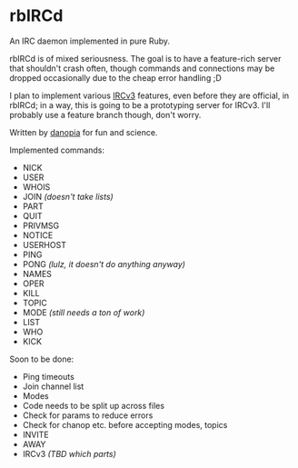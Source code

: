 rbIRCd
======

An IRC daemon implemented in pure Ruby.

rbIRCd is of mixed seriousness. The goal is to have a feature-rich server that
shouldn't crash often, though commands and connections may be dropped
occasionally due to the cheap error handling ;D

I plan to implement various [IRCv3](http://ircv3.atheme.org/) features, even
before they are official, in rbIRCd; in a way, this is going to be a prototyping
server for IRCv3. I'll probably use a feature branch though, don't worry.

Written by [danopia](http://danopia.net) for fun and science.

Implemented commands:
* NICK
* USER
* WHOIS
* JOIN *(doesn't take lists)*
* PART
* QUIT
* PRIVMSG
* NOTICE
* USERHOST
* PING
* PONG *(lulz, it doesn't do anything anyway)*
* NAMES
* OPER
* KILL
* TOPIC
* MODE *(still needs a ton of work)*
* LIST
* WHO
* KICK

Soon to be done:
* Ping timeouts
* Join channel list
* Modes
* Code needs to be split up across files
* Check for params to reduce errors
* Check for chanop etc. before accepting modes, topics
* INVITE
* AWAY
* IRCv3 *(TBD which parts)*


